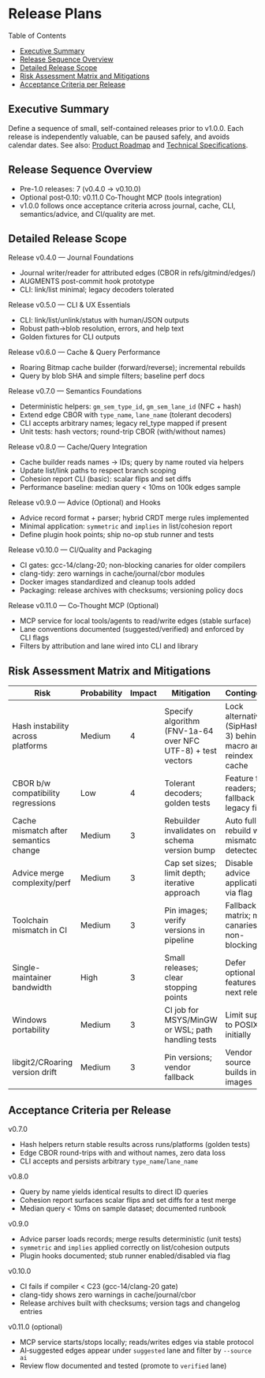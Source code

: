# Release Plans

Table of Contents
- [Executive Summary](#executive-summary)
- [Release Sequence Overview](#release-sequence-overview)
- [Detailed Release Scope](#detailed-release-scope)
- [Risk Assessment Matrix and Mitigations](#risk-assessment-matrix-and-mitigations)
- [Acceptance Criteria per Release](#acceptance-criteria-per-release)

## Executive Summary
Define a sequence of small, self-contained releases prior to v1.0.0. Each release is independently valuable, can be paused safely, and avoids calendar dates. See also: [Product Roadmap](Product_Roadmap.md) and [Technical Specifications](../specs/Technical_Specifications.md).

## Release Sequence Overview
- Pre-1.0 releases: 7 (v0.4.0 → v0.10.0)
- Optional post‑0.10: v0.11.0 Co‑Thought MCP (tools integration)
- v1.0.0 follows once acceptance criteria across journal, cache, CLI, semantics/advice, and CI/quality are met.

## Detailed Release Scope

Release v0.4.0 — Journal Foundations
- Journal writer/reader for attributed edges (CBOR in refs/gitmind/edges/<branch>)
- AUGMENTS post-commit hook prototype
- CLI: link/list minimal; legacy decoders tolerated

Release v0.5.0 — CLI & UX Essentials
- CLI: link/list/unlink/status with human/JSON outputs
- Robust path→blob resolution, errors, and help text
- Golden fixtures for CLI outputs

Release v0.6.0 — Cache & Query Performance
- Roaring Bitmap cache builder (forward/reverse); incremental rebuilds
- Query by blob SHA and simple filters; baseline perf docs

Release v0.7.0 — Semantics Foundations
- Deterministic helpers: `gm_sem_type_id`, `gm_sem_lane_id` (NFC + hash)
- Extend edge CBOR with `type_name`, `lane_name` (tolerant decoders)
- CLI accepts arbitrary names; legacy rel_type mapped if present
- Unit tests: hash vectors; round-trip CBOR (with/without names)

Release v0.8.0 — Cache/Query Integration
- Cache builder reads names → IDs; query by name routed via helpers
- Update list/link paths to respect branch scoping
- Cohesion report CLI (basic): scalar flips and set diffs
- Performance baseline: median query < 10ms on 100k edges sample

Release v0.9.0 — Advice (Optional) and Hooks
- Advice record format + parser; hybrid CRDT merge rules implemented
- Minimal application: `symmetric` and `implies` in list/cohesion report
- Define plugin hook points; ship no-op stub runner and tests

Release v0.10.0 — CI/Quality and Packaging
- CI gates: gcc-14/clang-20; non-blocking canaries for older compilers
- clang-tidy: zero warnings in cache/journal/cbor modules
- Docker images standardized and cleanup tools added
- Packaging: release archives with checksums; versioning policy docs

Release v0.11.0 — Co‑Thought MCP (Optional)
- MCP service for local tools/agents to read/write edges (stable surface)
- Lane conventions documented (suggested/verified) and enforced by CLI flags
- Filters by attribution and lane wired into CLI and library

## Risk Assessment Matrix and Mitigations

| Risk | Probability | Impact | Mitigation | Contingency |
|------|-------------|--------|------------|-------------|
| Hash instability across platforms | Medium | 4 | Specify algorithm (FNV-1a-64 over NFC UTF-8) + test vectors | Lock alternative (SipHash-1-3) behind macro and reindex cache |
| CBOR b/w compatibility regressions | Low | 4 | Tolerant decoders; golden tests | Feature flag readers; fallback to legacy fields |
| Cache mismatch after semantics change | Medium | 3 | Rebuilder invalidates on schema version bump | Auto full rebuild when mismatch detected |
| Advice merge complexity/perf | Medium | 3 | Cap set sizes; limit depth; iterative approach | Disable advice application via flag |
| Toolchain mismatch in CI | Medium | 3 | Pin images; verify versions in pipeline | Fallback matrix; mark canaries non-blocking |
| Single-maintainer bandwidth | High | 3 | Small releases; clear stopping points | Defer optional features to next release |
| Windows portability | Medium | 3 | CI job for MSYS/MinGW or WSL; path handling tests | Limit support to POSIX initially |
| libgit2/CRoaring version drift | Medium | 3 | Pin versions; vendor fallback | Vendor source builds in CI images |

## Acceptance Criteria per Release

v0.7.0
- Hash helpers return stable results across runs/platforms (golden tests)
- Edge CBOR round-trips with and without names, zero data loss
- CLI accepts and persists arbitrary `type_name`/`lane_name`

v0.8.0
- Query by name yields identical results to direct ID queries
- Cohesion report surfaces scalar flips and set diffs for a test merge
- Median query < 10ms on sample dataset; documented runbook

v0.9.0
- Advice parser loads records; merge results deterministic (unit tests)
- `symmetric` and `implies` applied correctly on list/cohesion outputs
- Plugin hooks documented; stub runner enabled/disabled via flag

v0.10.0
- CI fails if compiler < C23 (gcc-14/clang-20 gate)
- clang-tidy shows zero warnings in cache/journal/cbor
- Release archives built with checksums; version tags and changelog entries

v0.11.0 (optional)
- MCP service starts/stops locally; reads/writes edges via stable protocol
- AI‑suggested edges appear under `suggested` lane and filter by `--source ai`
- Review flow documented and tested (promote to `verified` lane)
